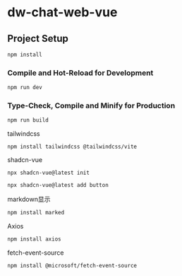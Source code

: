 # dw-chat-web-vue

## Project Setup

```sh
npm install
```

### Compile and Hot-Reload for Development

```sh
npm run dev
```

### Type-Check, Compile and Minify for Production

```sh
npm run build
```

tailwindcss
```shell
npm install tailwindcss @tailwindcss/vite
```

shadcn-vue
```shell
npx shadcn-vue@latest init
```

```shell
npx shadcn-vue@latest add button
```

markdown显示
```sh
npm install marked
```

Axios
```sh
npm install axios
```

fetch-event-source
```sh
npm install @microsoft/fetch-event-source
```


